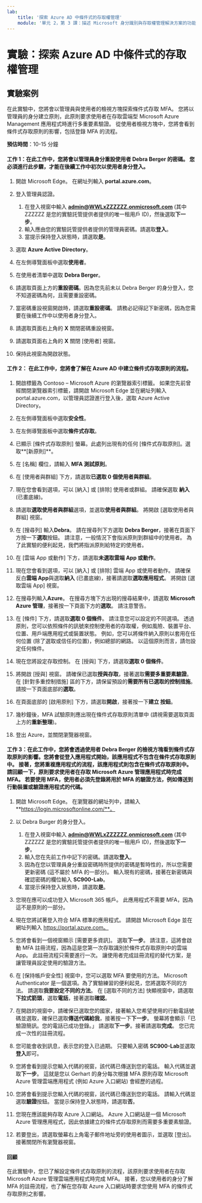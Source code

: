 ```yaml
---
lab:
    title: '探索 Azure AD 中條件式的存取權管理'
    module: '單元 2，第 3 課：描述 Microsoft 身分識別與存取權管理解決方案的功能：探索 Azure AD 的存取管理功能'
---
```



# 實驗：探索 Azure AD 中條件式的存取權管理

## 實驗案例
在此實驗中，您將會以管理員與使用者的檢視方塊探索條件式存取 MFA。  您將以管理員的身分建立原則，此原則要求使用者在存取雲端型 Microsoft Azure Management 應用程式時進行多重要素驗證。  從使用者檢視方塊中，您將會看到條件式存取原則的影響，包括登錄 MFA 的流程。

**預估時間**：10-15 分鐘

#### 工作 1：在此工作中，您將會以管理員身分重設使用者 Debra Berger 的密碼。  您必須進行此步驟，才能在後續工作中初次以使用者身分登入。

1. 開啟 Microsoft Edge。  在網址列輸入 **portal.azure.com**。

2. 登入管理員認證。
    1. 在登入視窗中輸入 **admin@WWLxZZZZZZ.onmicrosoft.com** (其中 ZZZZZZ 是您的實驗託管提供者提供的唯一租用戶 ID)，然後選取**下一步**。
    1. 輸入應由您的實驗託管提供者提供的管理員密碼。請選取**登入**。
    1. 當提示保持登入狀態時，請選取**是**。

3. 選取 **Azure Active Directory**。  

4. 在左側導覽面板中選取**使用者**。

5. 在使用者清單中選取 **Debra Berger**。

6. 請選取頁面上方的**重設密碼**。因為您先前未以 Debra Berger 的身分登入，您不知道密碼為何，且需要重設密碼。

7. 當密碼重設視窗開啟時，請選取**重設密碼**。  請務必記得記下新密碼，因為您需要在後續工作中以使用者身分登入。

8. 請選取頁面右上角的 **X** 關閉密碼重設視窗。

9. 請選取頁面右上角的 **X** 關閉 [使用者] 視窗。

10. 保持此視窗為開啟狀態。


#### 工作 2：  在此工作中，您將會了解在 Azure AD 中建立條件式存取原則的流程。

1. 開啟標籤為 Contoso – Microsoft Azure 的瀏覽器索引標籤。   如果您先前曾經關閉瀏覽器索引標籤，請開啟 Microsoft Edge 並在網址列輸入 portal.azure.com，以管理員認證進行登入後，選取 Azure Active Directory。  

2. 在左側導覽面板中選取**安全性**。

3. 在左側導覽面板中選取**條件式存取**。

4. 已顯示 [條件式存取原則] 螢幕。此處列出現有的任何 [條件式存取原則]。選取**[新原則]**。

5. 在 [名稱] 欄位，請輸入 **MFA 測試原則**。

6. 在 [使用者與群組] 下方，請選取**已選取 0 個使用者與群組**。

7. 現在您會看到選項，可以 [納入] 或 [排除] 使用者或群組。  請確保選取 **納入** (已畫底線)。

8. 請選取**選取使用者與群組**選項，並選取**使用者與群組**。  將開啟 [選取使用者與群組] 視窗。  

9. 在 [搜尋列] 輸入**Debra**。  請在搜尋列下方選取 **Debra Berger**，接著在頁面下方按一下**選取**按鈕。  請注意，一般情況下會指派原則到群組中的使用者。  為了此實驗的便利起見，我們將指派原則給特定的使用者。 

10. 在 [雲端 App 或動作] 下方，請選取**未選取雲端 App 或動作**。

11. 現在您會看到選項，可以 [納入] 或 [排除] 雲端 App 或使用者動作。  請確保反白**雲端 App**與選取**納入** (已畫底線)，接著請選取**選取應用程式**。  將開啟 [選取雲端 App] 視窗。

12. 在搜尋列輸入**Azure**。  在搜尋方塊下方出現的搜尋結果中，請選取 **Microsoft Azure 管理**，接著按一下頁面下方的**選取**。  請注意警告。  

13. 在 [條件] 下方，請選取**選取 0 個條件**。  請注意您可以設定的不同選項。  透過原則，您可以依照條件的訊號來控制使用者的存取權，例如風險、裝置平台、位置、用戶端應用程式或裝置狀態。  例如，您可以將條件納入原則以套用在任何位置 (除了選取或信任的位置)，例如總部的網路。  以這個原則而言，請勿設定任何條件。

14. 現在您將設定存取控制。  在 [授與] 下方，請選取**選取 0 個條件**。

15. 將開啟 [授與] 視窗。  請確保已選取**授與存取**，接著選取**需要多重要素驗證**。  在 [針對多重控制措施] 區的下方，請保留預設的**需要所有已選取的控制措施**。  請按一下頁面底部的**選取**。

16. 在頁面底部的 [啟用原則] 下方，請選取**開啟**，接著按一下**建立 按鈕**。

17. 幾秒鐘後，MFA 試驗原則應出現在條件式存取原則清單中 (請視需要選取頁面上方的**重新整理**)。

18. 登出 Azure，並關閉瀏覽器視窗。

#### 工作 3：在此工作中，您將會透過使用者 Debra Berger 的檢視方塊看到條件式存取原則的影響。您將會從登入應用程式開始，該應用程式不包含在條件式存取原則中。  接著，您將重複應用程式的流程，該應用程式則包含在條件式存取原則中。  請回顧一下，原則要求使用者在存取 Microsoft Azure 管理應用程式時完成 MFA。  若要使用 MFA，使用者必須先登錄將用於 MFA 的驗證方法，例如傳送到行動裝置或驗證應用程式的代碼。

1. 開啟 Microsoft Edge。  在瀏覽器的網址列中，請輸入 **https://login.microsoftonline.com/**。

1. 以 Debra Burger 的身分登入。
    1. 在登入視窗中輸入 **admin@WWLxZZZZZZ.onmicrosoft.com** (其中 ZZZZZZ 是您的實驗託管提供者提供的唯一租用戶 ID)，然後選取**下一步**。
    1. 輸入您在先前工作中記下的密碼。請選取**登入**。
    1. 因為在您以管理員身分重設密碼時所提供的密碼是暫時性的，所以您需要更新密碼 (這不屬於 MFA 的一部分)。  輸入現有的密碼，接著在新密碼與確認密碼的欄位輸入 **SC900-Lab**。
    1. 當提示保持登入狀態時，請選取**是**。

1. 您現在應可以成功登入 Microsoft 365 帳戶。  此應用程式不需要 MFA，因為這不是原則的一部分。

1. 現在您將試著登入符合 MFA 標準的應用程式。  請開啟 Microsoft Edge 並在網址列輸入 https://portal.azure.com。

1. 您將會看到一個視窗顯示 [需要更多資訊]。  選取**下一步**。  請注意，這將會啟動 MFA 註冊流程，因為這是您第一次存取識別於條件式存取原則中的雲端 App。  此註冊流程只需要進行一次。   讓使用者完成註冊流程的替代方案，是讓管理員設定使用的驗證方法。

1. 在 [保持帳戶安全性] 視窗中，您可以選取 MFA 要使用的方法。  Microsoft Authenticator 是一個選項。為了實驗練習的便利起見，您將選取不同的方法。  請選取**我要設定不同的方法**。  在 [選取不同的方法] 快顯視窗中，請選取**下拉式箭頭**，選取**電話**，接著選取**確認**。

1. 在開啟的視窗中，請確保已選取您的國家，接著輸入您希望使用的行動電話號碼並選取，確保已選取**傳送代碼給我**，接著按一下**下一步**。  螢幕將會顯示「已驗證簡訊。您的電話已成功登錄。」  請選取**下一步**。接著請選取**完成**。  您已完成一次性的註冊流程。

1. 您可能會收到訊息，表示您的登入已過期。  只要輸入密碼 **SC900-Lab**並選取**登入**即可。

1. 您將會看到提示您輸入代碼的視窗，該代碼已傳送到您的電話。  輸入代碼並選取**下一步**。  這就是您以 Gerhart 的身分每次根據 MFA 原則存取 Microsoft Azure 管理雲端應用程式 (例如 Azure 入口網站) 會經歷的過程。

1. 您將會看到提示您輸入代碼的視窗，該代碼已傳送到您的電話。  請輸入代碼並選取**驗證**按鈕。  當提示保持登入狀態時，請選取**否**。

1. 您現在應該能夠存取 Azure 入口網站。  Azure 入口網站是一個 Microsoft Azure 管理應用程式，因此依據建立的條件式存取原則而需要多重要素驗證。  

1. 若要登出，請選取螢幕右上角電子郵件地址旁的使用者圖示，並選取 [登出]。接著關閉所有瀏覽器視窗。

#### 回顧
在此實驗中，您已了解設定條件式存取原則的流程，該原則要求使用者在存取 Microsoft Azure 管理雲端應用程式時完成 MFA。  接著，您以使用者的身分了解 MFA 的註冊流程，也了解在您存取 Azure 入口網站時要求您使用 MFA 的條件式存取原則之影響。
